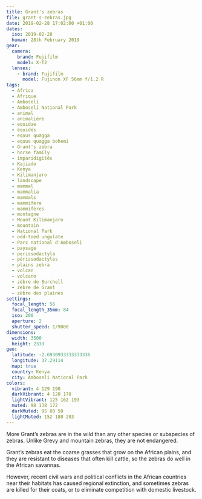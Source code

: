 ```yaml
---
title: Grant's zebras
file: grant-s-zebras.jpg
date: 2019-02-28 17:02:00 +01:00
dates:
  iso: 2019-02-28
  human: 28th February 2019
gear:
  camera:
    brand: Fujifilm
    model: X-T2
  lenses:
    - brand: Fujifilm
      model: Fujinon XF 56mm f/1.2 R
tags:
  - Africa
  - Afrique
  - Amboseli
  - Amboseli National Park
  - animal
  - animalière
  - equidae
  - équidés
  - equus quagga
  - equus quagga bohemi
  - Grant's zebra
  - horse family
  - imparidigités
  - Kajiado
  - Kenya
  - Kilimanjaro
  - landscape
  - mammal
  - mammalia
  - mammals
  - mammifère
  - mammifères
  - montagne
  - Mount Kilimanjaro
  - mountain
  - National Park
  - odd-toed ungulate
  - Parc national d'Amboseli
  - paysage
  - perissodactyla
  - périssodactyles
  - plains zebra
  - volcan
  - volcano
  - zèbre de Burchell
  - zèbre de Grant
  - zèbre des plaines
settings:
  focal_length: 56
  focal_length_35mm: 84
  iso: 200
  aperture: 2
  shutter_speed: 1/9000
dimensions:
  width: 3500
  height: 2333
geo:
  latitude: -2.6930933333333336
  longitude: 37.29114
  map: true
  country: Kenya
  city: Amboseli National Park
colors:
  vibrant: 4 129 190
  darkVibrant: 4 120 178
  lightVibrant: 125 162 193
  muted: 98 138 172
  darkMuted: 95 80 50
  lightMuted: 152 180 203
---
```


More Grant’s zebras are in the wild than any other species or subspecies of zebras. Unlike Grevy and mountain zebras, they are not endangered.

Grant’s zebras eat the coarse grasses that grow on the African plains, and they are resistant to diseases that often kill cattle, so the zebras do well in the African savannas.

However, recent civil wars and political conflicts in the African countries near their habitats has caused regional extinction, and sometimes zebras are killed for their coats, or to eliminate competition with domestic livestock.
